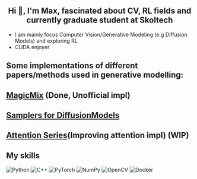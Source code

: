 <h2 align="center">Hi 👋, I'm Max, fascinated about CV, RL fields and currently graduate student at Skoltech</h2>

- I am mainly focus Computer Vision/Generative Modeling (e.g Diffusion Models) and exploring RL
- CUDA enjoyer 


## Some implementations of different papers/methods used in generative modelling:
## [MagicMix](https://github.com/skylooop/DiffusionModels/tree/master/MagicMix_mini) (Done, Unofficial impl)
## [Samplers for DiffusionModels](https://github.com/skylooop/Diffusion-Samplers)
## [Attention Series](https://github.com/skylooop/AttentionSeries)(Improving attention impl) (WIP)
## My skills
![Python](https://img.shields.io/badge/python-3670A0?style=for-the-badge&logo=python&logoColor=ffdd54)
![C++](https://img.shields.io/badge/c++-%2300599C.svg?style=for-the-badge&logo=c%2B%2B&logoColor=white)
![PyTorch](https://img.shields.io/badge/PyTorch-%23EE4C2C.svg?style=for-the-badge&logo=PyTorch&logoColor=white)
![NumPy](https://img.shields.io/badge/numpy-%23013243.svg?style=for-the-badge&logo=numpy&logoColor=white)
![OpenCV](https://img.shields.io/badge/opencv-%23white.svg?style=for-the-badge&logo=opencv&logoColor=white)
![Docker](https://img.shields.io/badge/Docker-2CA5E0?style=for-the-badge&logo=docker&logoColor=white)

